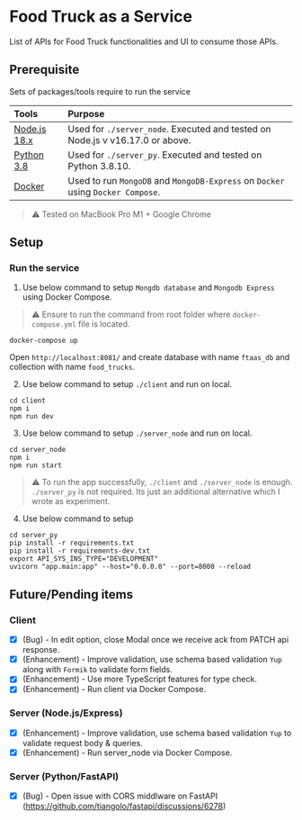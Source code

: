 # Food Truck as a Service

List of APIs for Food Truck functionalities and UI to consume those APIs.

## Prerequisite

Sets of packages/tools require to run the service

| Tools | Purpose |
|:---|:---|
| [Node.js 18.x](https://www.nodejs.org) | Used for `./server_node`. Executed and tested on Node.js v v16.17.0 or above. |
| [Python 3.8](https://www.python.org/downloads/) | Used for `./server_py`. Executed and tested on Python 3.8.10. |
| [Docker](https://www.docker.com/) | Used to run `MongoDB` and `MongoDB-Express` on `Docker` using `Docker Compose`. |

> :warning: Tested on MacBook Pro M1 + Google Chrome
## Setup

### Run the service

1. Use below command to setup `Mongdb database` and `Mongodb Express` using Docker Compose.

> :warning: Ensure to run the command from root folder where `docker-compose.yml` file is located.

```console
docker-compose up
```

Open `http://localhost:8081/` and create database with name `ftaas_db` and collection with name `food_trucks`.

2. Use below command to setup `./client` and run on local.

```console
cd client
npm i
npm run dev
```

3. Use below command to setup `./server_node` and run on local.

```console
cd server_node
npm i
npm run start
```

> :warning: To run the app successfully, `./client` and `./server_node` is enough. `./server_py` is not required. Its just an additional alternative which I wrote as experiment.

4. Use below command to setup 

```console
cd server_py
pip install -r requirements.txt
pip install -r requirements-dev.txt
export API_SYS_INS_TYPE="DEVELOPMENT"
uvicorn "app.main:app" --host="0.0.0.0" --port=8000 --reload
```

## Future/Pending items

### Client

- [x] (Bug) - In edit option, close Modal once we receive ack from PATCH api response.
- [x] (Enhancement) - Improve validation, use schema based validation `Yup` along with `Formik` to validate form fields.
- [x] (Enhancement) - Use more TypeScript features for type check.
- [x] (Enhancement) - Run client via Docker Compose.

### Server (Node.js/Express)

- [x] (Enhancement) - Improve validation, use schema based validation `Yup` to validate request body & queries.
- [x] (Enhancement) - Run server_node via Docker Compose.

### Server (Python/FastAPI)

- [x] (Bug) - Open issue with CORS middlware on FastAPI (https://github.com/tiangolo/fastapi/discussions/6278)
